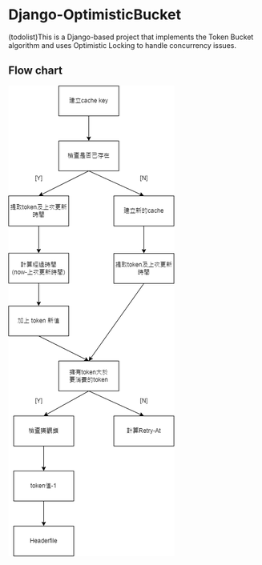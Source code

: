 
# Django-OptimisticBucket
(todolist)This is a Django-based project that implements the Token Bucket algorithm and uses Optimistic Locking to handle concurrency issues.  
## Flow chart  
![image](/image/flow_chat.png "This is a sample image.")  
